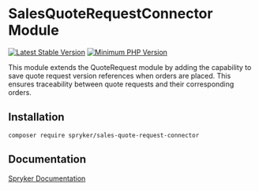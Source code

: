 # SalesQuoteRequestConnector Module
[![Latest Stable Version](https://poser.pugx.org/spryker/sales-quote-request-connector/v/stable.svg)](https://packagist.org/packages/spryker/sales-quote-request-connector)
[![Minimum PHP Version](https://img.shields.io/badge/php-%3E%3D%208.3-8892BF.svg)](https://php.net/)

This module extends the QuoteRequest module by adding the capability to save quote request version references when orders are placed. This ensures traceability between quote requests and their corresponding orders.

## Installation

```
composer require spryker/sales-quote-request-connector
```

## Documentation

[Spryker Documentation](https://docs.spryker.com)
